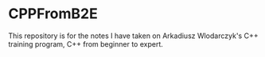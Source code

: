# CPPFromB2E
This repository is for the notes I have taken on Arkadiusz Wlodarczyk's C++ training program, C++ from beginner to expert. 
